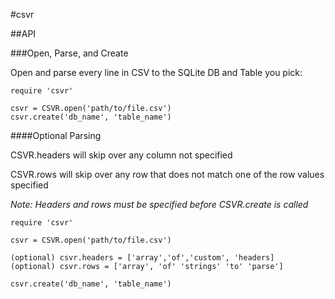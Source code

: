 #csvr

##API 

###Open, Parse, and Create

Open and parse every line in CSV to the SQLite DB and Table you pick:

```
require 'csvr'

csvr = CSVR.open('path/to/file.csv')
csvr.create('db_name', 'table_name')

```


####Optional Parsing

CSVR.headers will skip over any column not specified 

CSVR.rows will skip over any row that does not match one of the row values specified 

*Note: Headers and rows must be specified before CSVR.create is called*

```
require 'csvr'

csvr = CSVR.open('path/to/file.csv')

(optional) csvr.headers = ['array','of','custom', 'headers]
(optional) csvr.rows = ['array', 'of' 'strings' 'to' 'parse']

csvr.create('db_name', 'table_name')

```

